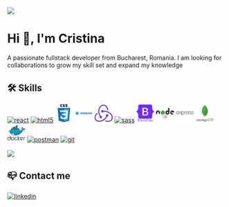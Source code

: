 
<a href="https://github.com/CristinaAI22" target="_blank">
<img height="200" align="center" src="https://github-readme-stats.vercel.app/api?username=CristinaAI22&count_private=true&theme=radical" />
</a>

<h1>Hi 👋, I'm Cristina</h1>

<p>A passionate fullstack developer from Bucharest, Romania. I am looking for collaborations to grow my skill set and expand my knowledge </p>

<h2>🛠 Skills</h2>
<p>

<a target="_blank" href="https://reactjs.org/" target="_blank" style="display: inline-block;">
<img src="https://raw.githubusercontent.com/danielcranney/readme-generator/main/public/icons/skills/react-colored.svg" alt="react" width="42" height="42" />
</a>


<a target="_blank" href="https://www.w3.org/html/" target="_blank" style="display: inline-block;">
<img src="https://raw.githubusercontent.com/danielcranney/readme-generator/main/public/icons/skills/html5-colored.svg" alt="html5" width="42" height="42" />
</a>


<a target="_blank" href="https://www.w3schools.com/css/" target="_blank" style="display: inline-block;">
<img src="https://raw.githubusercontent.com/devicons/devicon/master/icons/css3/css3-original-wordmark.svg" alt="css3" width="42" height="42" />
</a>


<a target="_blank" href="https://webpack.js.org" target="_blank" style="display: inline-block;">
<img src="https://raw.githubusercontent.com/devicons/devicon/d00d0969292a6569d45b06d3f350f463a0107b0d/icons/webpack/webpack-original-wordmark.svg" alt="webpack" width="42" height="42" />
</a>


<a target="_blank" href="https://redux.js.org" target="_blank" style="display: inline-block;">
<img src="https://raw.githubusercontent.com/devicons/devicon/master/icons/redux/redux-original.svg" alt="redux" width="42" height="42" />
</a>


<a target="_blank" href="https://sass-lang.com" target="_blank" style="display: inline-block;">
<img src="https://raw.githubusercontent.com/danielcranney/readme-generator/main/public/icons/skills/sass-colored.svg" alt="sass" width="42" height="42" />
</a>


<a target="_blank" href="https://getbootstrap.com" target="_blank" style="display: inline-block;">
<img src="https://raw.githubusercontent.com/devicons/devicon/master/icons/bootstrap/bootstrap-plain-wordmark.svg" alt="bootstrap" width="42" height="42" />
</a>


<a target="_blank" href="https://nodejs.org" target="_blank" style="display: inline-block;">
<img src="https://raw.githubusercontent.com/devicons/devicon/master/icons/nodejs/nodejs-original-wordmark.svg" alt="nodejs" width="42" height="42" />
</a>


<a target="_blank" href="https://expressjs.com" target="_blank" style="display: inline-block;">
<img src="https://raw.githubusercontent.com/devicons/devicon/master/icons/express/express-original-wordmark.svg" alt="express" width="42" height="42" />
</a>


<a target="_blank" href="https://www.mongodb.com/" target="_blank" style="display: inline-block;">
<img src="https://raw.githubusercontent.com/devicons/devicon/master/icons/mongodb/mongodb-original-wordmark.svg" alt="mongodb" width="42" height="42" />
</a>


<a target="_blank" href="https://www.docker.com/" target="_blank" style="display: inline-block;">
<img src="https://raw.githubusercontent.com/devicons/devicon/master/icons/docker/docker-original-wordmark.svg" alt="docker" width="42" height="42" />
</a>


<a target="_blank" href="https://postman.com" target="_blank" style="display: inline-block;">
<img src="https://www.vectorlogo.zone/logos/getpostman/getpostman-icon.svg" alt="postman" width="42" height="42" />
</a>


<a target="_blank" href="https://git-scm.com/" target="_blank" style="display: inline-block;">
<img src="https://www.vectorlogo.zone/logos/git-scm/git-scm-icon.svg" alt="git" width="42" height="42" />
</a>

</p>

<a href="https://github.com/CristinaAI22" target="_blank">
<img height="200" align="center" src="https://github-readme-stats-one-mu-82.vercel.app/api/top-langs/?username=CristinaAI22&layout=compact&langs_count=8&bg_color=ffffff#gh-light-mode-only" />
</a>

<h2>📪 Contact me</h2>
<p>
<a target="_blank" href="https://www.linkedin.com/in/cristina-ionica/" target="_blank" style="display: inline-block;">
<img src="https://img.shields.io/badge/linkedin-logo?style=for-the-badge&logo=linkedin&logoColor=white&color=%230a77b6" alt="linkedin" />
</a>

</p>

